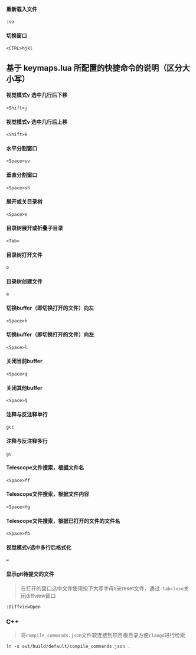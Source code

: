 #### 重新载入文件 
```
:so
```

#### 切换窗口
```
<CTRL>hjkl
```

## 基于 keymaps.lua 所配置的快捷命令的说明（区分大小写）
#### 视觉模式v 选中几行后下移
```
<Shift>j
```

#### 视觉模式v 选中几行后上移
```
<Shift>k
```

#### 水平分割窗口
```
<Space>sv
```

#### 垂直分割窗口
```
<Space>sh
```

#### 展开或关目录树
```
<Space>e
```

#### 目录树展开或折叠子目录
```
<Tab>
```

#### 目录树打开文件
```
o
```

#### 目录树创建文件
```
a
```

#### 切换buffer（即切换打开的文件）向左
```
<Space>h
```

#### 切换buffer（即切换打开的文件）向左
```
<Space>l
```

#### 关闭当前buffer
```
<Space>q
```

#### 关闭其他buffer
```
<Space>Q
```

#### 注释与反注释单行
```
gcc
```

#### 注释与反注释多行
```
gc
```

#### Telescope文件搜索，根据文件名
```
<Space>ff
```

#### Telescope文件搜索，根据文件内容
```
<Space>fg
```

#### Telescope文件搜索，根据已打开的文件的文件名
```
<Space>fb
```

#### 视觉模式v选中多行后格式化
```
=
```

#### 显示git待提交的文件
> 在打开的窗口选中文件使用按下大写字母`X`来reset文件，通过`:tabclose`关闭diffview窗口
```
:DiffviewOpen
```

### C++
> 将`compile_commands.json`文件软连接到项目根目录方便`clangd`进行检索
```
ln -s out/build/default/compile_commands.json .
```
